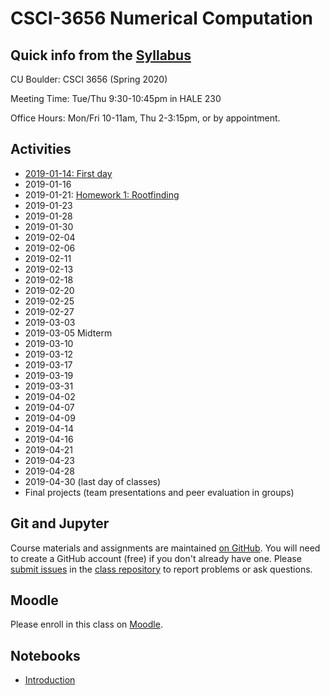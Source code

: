# CSCI-3656 Numerical Computation

## Quick info from the [Syllabus](Syllabus.md)

CU Boulder: CSCI 3656 (Spring 2020)

Meeting Time: Tue/Thu 9:30-10:45pm in HALE 230

Office Hours: Mon/Fri 10-11am, Thu 2-3:15pm, or by appointment.

## Activities

* [2019-01-14: First day](https://classroom.github.com/a/TH7aGVZp)
* 2019-01-16
* 2019-01-21: [Homework 1: Rootfinding](https://classroom.github.com/a/PncpaPPY)
* 2019-01-23
* 2019-01-28
* 2019-01-30
* 2019-02-04
* 2019-02-06
* 2019-02-11
* 2019-02-13
* 2019-02-18
* 2019-02-20
* 2019-02-25
* 2019-02-27
* 2019-03-03
* 2019-03-05 Midterm
* 2019-03-10
* 2019-03-12
* 2019-03-17
* 2019-03-19
* 2019-03-31
* 2019-04-02
* 2019-04-07
* 2019-04-09
* 2019-04-14
* 2019-04-16
* 2019-04-21
* 2019-04-23
* 2019-04-28
* 2019-04-30 (last day of classes)
* Final projects (team presentations and peer evaluation in groups)

## Git and Jupyter

Course materials and assignments are maintained
[on GitHub](https://github.com/cu-numcomp).
You will need to create a GitHub account (free) if you don't already
have one.  Please
[submit issues](https://github.com/cu-numcomp/numcomp-class/issues)
in the
[class repository](https://github.com/cu-numcomp/numcomp-class)
to report problems or ask questions.

## Moodle

Please enroll in this class on [Moodle](https://moodle.cs.colorado.edu).

## Notebooks

* [Introduction](Introduction.ipynb)
